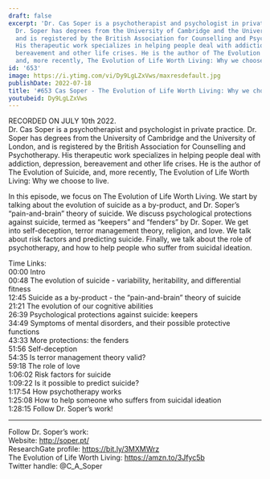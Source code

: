 ```yaml
---
draft: false
excerpt: 'Dr. Cas Soper is a psychotherapist and psychologist in private practice.
  Dr. Soper has degrees from the University of Cambridge and the University of London,
  and is registered by the British Association for Counselling and Psychotherapy.
  His therapeutic work specializes in helping people deal with addiction, depression,
  bereavement and other life crises. He is the author of The Evolution of Suicide,
  and, more recently, The Evolution of Life Worth Living: Why we choose to live.'
id: '653'
image: https://i.ytimg.com/vi/Dy9LgLZxVws/maxresdefault.jpg
publishDate: 2022-07-18
title: '#653 Cas Soper - The Evolution of Life Worth Living: Why we choose to live'
youtubeid: Dy9LgLZxVws
---
```

RECORDED ON JULY 10th 2022.  
Dr. Cas Soper is a psychotherapist and psychologist in private practice. Dr. Soper has degrees from the University of Cambridge and the University of London, and is registered by the British Association for Counselling and Psychotherapy. His therapeutic work specializes in helping people deal with addiction, depression, bereavement and other life crises. He is the author of The Evolution of Suicide, and, more recently, The Evolution of Life Worth Living: Why we choose to live.

In this episode, we focus on The Evolution of Life Worth Living. We start by talking about the evolution of suicide as a by-product, and Dr. Soper’s “pain-and-brain” theory of suicide. We discuss psychological protections against suicide, termed as “keepers” and “fenders” by Dr. Soper. We get into self-deception, terror management theory, religion, and love. We talk about risk factors and predicting suicide. Finally, we talk about the role of psychotherapy, and how to help people who suffer from suicidal ideation.

Time Links:  
00:00 Intro  
00:48  The evolution of suicide - variability, heritability, and differential fitness  
12:45  Suicide as a by-product - the “pain-and-brain” theory of suicide  
21:21  The evolution of our cognitive abilities  
26:39  Psychological protections against suicide: keepers  
34:49  Symptoms of mental disorders, and their possible protective functions  
43:33  More protections: the fenders  
51:56  Self-deception  
54:35  Is terror management theory valid?  
59:18  The role of love  
1:06:02  Risk factors for suicide  
1:09:22  Is it possible to predict suicide?  
1:17:54  How psychotherapy works  
1:25:08  How to help someone who suffers from suicidal ideation  
1:28:15  Follow Dr. Soper’s work!

---

Follow Dr. Soper’s work:  
Website: http://soper.pt/  
ResearchGate profile: https://bit.ly/3MXMWrz  
The Evolution of Life Worth Living: https://amzn.to/3Jfyc5b  
Twitter handle: @C_A_Soper
